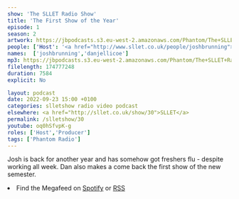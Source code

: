 ```yaml
---
show: 'The SLLET Radio Show'
title: 'The First Show of the Year'
episode: 1
season: 2
artwork: https://jbpodcasts.s3.eu-west-2.amazonaws.com/Phantom/The+SLLET+Radio+Show/2021-09-27+-+SLLET+radio+square.png
people: ['Host': '<a href="http://www.sllet.co.uk/people/joshbrunning">Josh Brunning</a>','Guest': '<a href="http://www.sllet.co.uk/people/danjellicoe">Dan Jellicoe</a>']
names:  ['joshbrunning','danjellicoe']
mp3: https://jbpodcasts.s3.eu-west-2.amazonaws.com/Phantom/The+SLLET+Radio+Show/2022-09-23+-+30.mp3
filelength: 174777248
duration: 7584
explicit: No

layout: podcast
date: 2022-09-23 15:00 +0100
categories: slletshow radio video podcast
elsewhere: <a href="http://sllet.co.uk/show/30">SLLET</a>
permalink: /slletshow/30
youtube: oq0hSfvpK-g
roles: ['Host','Producer']
tags: ['Phantom Radio']
---
```


Josh is back for another year and has somehow got freshers flu - despite working all week. Dan also makes a come back the first show of the new semester.

<li>Find the Megafeed on <a href="https://open.spotify.com/show/1WGc6YCF3UfAL7E62gHLAS?si=eff5901deb8d498e">Spotify</a> or <a href="https://anchor.fm/s/849e58ac/podcast/rss">RSS</a></li>
